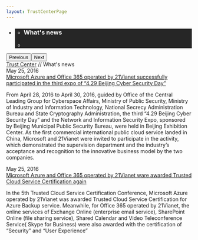 ```yaml
---
layout: TrustCenterPage
---
```

<div class="row-fluid">
   <div class="span">
      <div>
         <div id="" data-cols="1" data-view1="1" data-view2="1" data-view3="1" data-view4="1" class="row-fluid wider hero grid-container">
            <div class="span bp0-col-1-1 bp1-col-1-1 bp2-col-1-1 bp3-col-1-1">
               <div bi:type="slideshow" class="slideshow slideshow-hero hero" xmlns:bi="urn:schemas-microsoft-com:mscom:bi">
                  <ul bi:type="list" class="slides">
                     <li id="slide-1" bi:index="0" selectBi="">
                        <div class="heroitem light-foreground" bi:type="heroitem">
                           <div class="media" bi:parenttitle="t1">
                              <a href="" bi:track="False" bi:titleflag="t1" bi:index="0">
                                 <div data-picture="" data-alt="Whats New" data-disable-swap-below="">
                                    <div data-src="https://c.s-microsoft.com/en-us/CMSImages/MS_TrustCenter_Whats_New_Header.jpg?version=9f644300-f787-a453-8452-7b3974e50a6c"></div>
                                    <noscript></noscript>
                                 </div>
                              </a>
                           </div>
                           <div class="text" bi:type="cta">
                              <div class="text-container">
                                 <div class="box" style="background: rgba(0,0,0,.85); color: #FFFFFF;">
                                    <ul bi:type="list" class="headerCaption subpageHeaderCaption">
                                       <li class="box-title">
                                          <h3 class="box-title" bi:type="title" bi:title="t1" style="color: #FFFFFF;">What's news</h3>
                                       </li>
                                       <li class="box-actions box-description"><a target="_self" class="mscom-link" href=""></a></li>
                                    </ul>
                                 </div>
                              </div>
                           </div>
                        </div>
                     </li>
                  </ul>
                  <div class="navigation international" bi:track="false">
                     <div class="grid-container settop" data-title-text="Go To Slide "></div>
                  </div>
                  <div class="prev-next" bi:track="false"><button class="prev"><span class="icon-left" aria-hidden="true"></span><span class="screen-reader-text">Previous</span></button><button class="next"><span class="icon-right" aria-hidden="true"></span><span class="screen-reader-text">Next</span></button></div>
                  <div id="play-pause" class="play-pause" style="display:none">
                     <div class="pause"><button id="pauseButton" class="pause_button"><span class="icon-pause" aria-hidden="true"></span><span class="screen-reader-text">Pause</span></button></div>
                     <div class="play"><button id="playButton" class="play_button"><span class="icon-play" aria-hidden="true"></span><span class="screen-reader-text">Play</span></button></div>
                  </div>
               </div>
            </div>
         </div>
         <div id="" data-cols="1" data-view1="1" data-view2="1" data-view3="1" data-view4="1" class="row-fluid grid-container mscom-grid-container breadcrumbs">
            <div class="span bp0-col-1-1 bp1-col-1-1 bp2-col-1-1 bp3-col-1-1"><a target="_self" class="mscom-link" href="../default.html">Trust Center</a> //  What's news</div>
         </div>
         <div id="" data-cols="1" data-view1="1" data-view2="1" data-view3="1" data-view4="1" class="row-fluid grid-container mscom-grid-container whatsNewBody wider">
            <div class="span bp0-col-1-1 bp1-col-1-1 bp2-col-1-1 bp3-col-1-1">
               <div data-cols="1" data-view1="1" data-view2="1" data-view3="1" data-view4="1" class="row-fluid">
                  <div class="span bp0-col-1-1 bp1-col-1-1 bp2-col-1-1 bp3-col-1-1">
                     <div id="" data-cols="1" data-view1="1" data-view2="1" data-view3="1" data-view4="1" class="row-fluid grid-container mscom-grid-container">
                        <div class="span bp0-col-1-1 bp1-col-1-1 bp2-col-1-1 bp3-col-1-1">
                           <label class="date">May 25, 2016</label><br /><label><a target="_blank" class="mscom-link" href="https://microsoft.sharepoint.com/teams/Trusted_Cloud_China/Shared Documents/2_Presss Release/新闻稿%EF%BC%9A世纪互联运营的Microsoft Azure和Office 365亮相4 29首都网络安全日.pdf">Microsoft Azure and Office 365 operated by 21Vianet successfully participated in the third expo of “4.29 Beijing Cyber Security Day”</a></label>
                           <p>From April 28, 2016 to April 30, 2016, guided by Office of the Central Leading Group for Cyberspace Affairs, Ministry of Public Security, Ministry of Industry and Information Technology, National Secrecy Administration Bureau and State Cryptography Administration, the third “4.29 Beijing Cyber Security Day” and the Network and Information Security Expo, sponsored by Beijing Municipal Public Security Bureau, were held in Beijing Exhibition Center. As the first commercial international public cloud service landed in China, Microsoft and 21Vianet were invited to participate in the activity, which demonstrated the supervision department and the industry’s acceptance and recognition to the innovative business model by the two companies.</p>
                        </div>
                     </div>
                  </div>
               </div>
               <div data-cols="1" data-view1="1" data-view2="1" data-view3="1" data-view4="1" class="row-fluid">
                  <div class="span bp0-col-1-1 bp1-col-1-1 bp2-col-1-1 bp3-col-1-1">
                     <div id="" data-cols="1" data-view1="1" data-view2="1" data-view3="1" data-view4="1" class="row-fluid grid-container mscom-grid-container">
                        <div class="span bp0-col-1-1 bp1-col-1-1 bp2-col-1-1 bp3-col-1-1">
                            <label class="date">May 25, 2016</label><br /><label><a target="_blank" class="mscom-link" href="https://microsoft.sharepoint.com/teams/Trusted_Cloud_China/_layouts/15/Lightbox.aspx?url=https%3A%2F%2Fmicrosoft.sharepoint.com%2Fteams%2FTrusted_Cloud_China%2FShared%2520Documents%2F4_Newsletters%2FTrusted%2520Cloud%2520China%2520Newsletter%2520Edition%252013_CN.jpg">Microsoft Azure and Office 365 operated by 21Vianet ware awarded Trusted Cloud Service Certification again </a></label>
                           <p>In the 5th Trusted Cloud Service Certification Conference, Microsoft Azure operated by 21Vianet was awarded Trusted Cloud Service Certification for Azure Backup service. Meanwhile, for Office 365 operated by 21Vianet, the online services of Exchange Online (enterprise email service), SharePoint Online (file sharing service), Shared Calendar and Video Teleconference Service( Skype for Business) were also awarded with the certification of “Security” and “User Experience”
                           </p>
                        </div>
                     </div>
                  </div>
               </div>
               <!--<div data-cols="1" data-view1="1" data-view2="1" data-view3="1" data-view4="1" class="row-fluid">
                  <div class="span bp0-col-1-1 bp1-col-1-1 bp2-col-1-1 bp3-col-1-1">
                     <div id="" data-cols="1" data-view1="1" data-view2="1" data-view3="1" data-view4="1" class="row-fluid grid-container mscom-grid-container">
                        <div class=" span bp0-col-1-1 bp1-col-1-1 bp2-col-1-1 bp3-col-1-1">
                           <img src="https://c.s-microsoft.com/en-us/CMSImages/Whats_New_Thumbnail.png?version=937e4664-e5d6-5870-2831-189b050c6095" class="mscom-image" alt="13 Effective Security Controls for ISO 27001 Compliance" title="13 Effective Security Controls for ISO 27001 Compliance" width="252" height="226" /><label class="date">2016年5月26日</label><br /><label><a target="_blank" class="mscom-link" href="#">13 Effective Security Controls for ISO 27001 Compliance</a></label>
                           <p>This new paper focuses on several of the problems most organizations face when thinking about cloud adoption. </p>
                        </div>
                     </div>
                  </div>
               </div>-->
            </div>
         </div>
      </div>
   </div>
</div>
<div class="row-fluid" data-view4="1" data-view3="1" data-view2="1" data-view1="1" data-cols="1">
   <div class="span bp0-col-1-1 bp1-col-1-1 bp2-col-1-1 bp3-col-1-1"></div>
</div>
